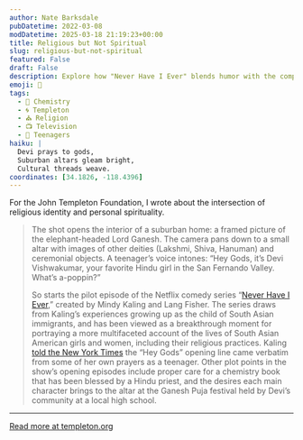 ```yaml
---
author: Nate Barksdale
pubDatetime: 2022-03-08
modDatetime: 2025-03-18 21:19:23+00:00
title: Religious but Not Spiritual
slug: religious-but-not-spiritual
featured: False
draft: False
description: Explore how "Never Have I Ever" blends humor with the complexities of Hindu identity in modern America, through the eyes of its vibrant protagonist, Devi.
emoji: 🕌
tags:
  - 🧪 Chemistry
  - 🌀 Templeton
  - ⛪ Religion
  - 📺 Television
  - 👦 Teenagers
haiku: |
  Devi prays to gods,  
  Suburban altars gleam bright,  
  Cultural threads weave.
coordinates: [34.1826, -118.4396]
---
```


For the John Templeton Foundation, I wrote about the intersection of religious identity and personal spirituality.

> The shot opens the interior of a suburban home: a framed picture of the elephant-headed Lord Ganesh. The camera pans down to a small altar with images of other deities (Lakshmi, Shiva, Hanuman) and ceremonial objects. A teenager’s voice intones: “Hey Gods, it’s Devi Vishwakumar, your favorite Hindu girl in the San Fernando Valley. What’s a-poppin?”
>
> So starts the pilot episode of the Netflix comedy series “[Never Have I Ever](https://www.netflix.com/title/80179190),” created by Mindy Kaling and Lang Fisher. The series draws from Kaling’s experiences growing up as the child of South Asian immigrants, and has been viewed as a breakthrough moment for portraying a more multifaceted account of the lives of South Asian American girls and women, including their religious practices. Kaling [told the New York Times](https://www.nytimes.com/2020/04/27/arts/television/mindy-kaling-never-have-I-ever-netflix.html) the “Hey Gods” opening line came verbatim from some of her own prayers as a teenager. Other plot points in the show’s opening episodes include proper care for a chemistry book that has been blessed by a Hindu priest, and the desires each main character brings to the altar at the Ganesh Puja festival held by Devi’s community at a local high school.

---

[Read more at templeton.org](https://www.templeton.org/news/religious-but-not-spiritual)
